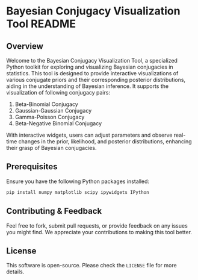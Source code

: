 # Bayesian Conjugacy Visualization Tool README

## Overview

Welcome to the Bayesian Conjugacy Visualization Tool, a specialized Python toolkit for exploring and visualizing Bayesian conjugacies in statistics. This tool is designed to provide interactive visualizations of various conjugate priors and their corresponding posterior distributions, aiding in the understanding of Bayesian inference. It supports the visualization of following conjugacy pairs:

1. Beta-Binomial Conjugacy
2. Gaussian-Gaussian Conjugacy
3. Gamma-Poisson Conjugacy
4. Beta-Negative Binomial Conjugacy

With interactive widgets, users can adjust parameters and observe real-time changes in the prior, likelihood, and posterior distributions, enhancing their grasp of Bayesian conjugacies.

## Prerequisites

Ensure you have the following Python packages installed:

```bash
pip install numpy matplotlib scipy ipywidgets IPython
```

## Contributing & Feedback

Feel free to fork, submit pull requests, or provide feedback on any issues you might find. We appreciate your contributions to making this tool better.

## License

This software is open-source. Please check the `LICENSE` file for more details.